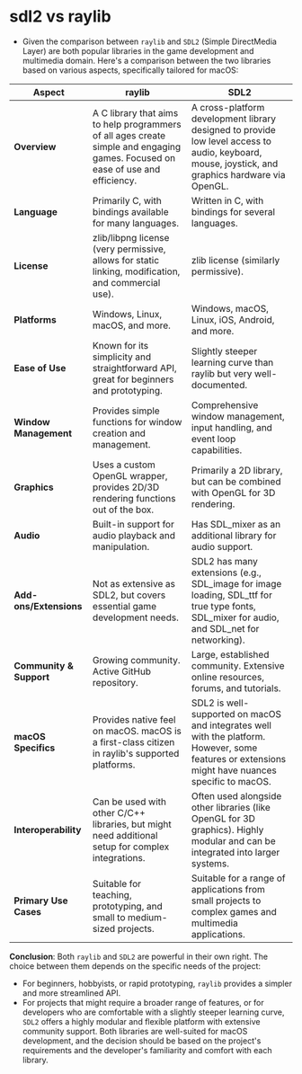 # sdl2 vs raylib

- Given the comparison between `raylib` and `SDL2` (Simple DirectMedia Layer)
  are both popular libraries in the game development and multimedia domain.
  Here's a comparison between the two libraries based on various aspects,
  specifically tailored for macOS:

| **Aspect**              | **raylib**                                                                                                                     | **SDL2**                                                                                                                                          |
| ----------------------- | ------------------------------------------------------------------------------------------------------------------------------ | ------------------------------------------------------------------------------------------------------------------------------------------------- |
| **Overview**            | A C library that aims to help programmers of all ages create simple and engaging games. Focused on ease of use and efficiency. | A cross-platform development library designed to provide low level access to audio, keyboard, mouse, joystick, and graphics hardware via OpenGL.  |
| **Language**            | Primarily C, with bindings available for many languages.                                                                       | Written in C, with bindings for several languages.                                                                                                |
| **License**             | zlib/libpng license (very permissive, allows for static linking, modification, and commercial use).                            | zlib license (similarly permissive).                                                                                                              |
| **Platforms**           | Windows, Linux, macOS, and more.                                                                                               | Windows, macOS, Linux, iOS, Android, and more.                                                                                                    |
| **Ease of Use**         | Known for its simplicity and straightforward API, great for beginners and prototyping.                                         | Slightly steeper learning curve than raylib but very well-documented.                                                                             |
| **Window Management**   | Provides simple functions for window creation and management.                                                                  | Comprehensive window management, input handling, and event loop capabilities.                                                                     |
| **Graphics**            | Uses a custom OpenGL wrapper, provides 2D/3D rendering functions out of the box.                                               | Primarily a 2D library, but can be combined with OpenGL for 3D rendering.                                                                         |
| **Audio**               | Built-in support for audio playback and manipulation.                                                                          | Has SDL_mixer as an additional library for audio support.                                                                                         |
| **Add-ons/Extensions**  | Not as extensive as SDL2, but covers essential game development needs.                                                         | SDL2 has many extensions (e.g., SDL_image for image loading, SDL_ttf for true type fonts, SDL_mixer for audio, and SDL_net for networking).       |
| **Community & Support** | Growing community. Active GitHub repository.                                                                                   | Large, established community. Extensive online resources, forums, and tutorials.                                                                  |
| **macOS Specifics**     | Provides native feel on macOS. macOS is a first-class citizen in raylib's supported platforms.                                 | SDL2 is well-supported on macOS and integrates well with the platform. However, some features or extensions might have nuances specific to macOS. |
| **Interoperability**    | Can be used with other C/C++ libraries, but might need additional setup for complex integrations.                              | Often used alongside other libraries (like OpenGL for 3D graphics). Highly modular and can be integrated into larger systems.                     |
| **Primary Use Cases**   | Suitable for teaching, prototyping, and small to medium-sized projects.                                                        | Suitable for a range of applications from small projects to complex games and multimedia applications.                                            |

**Conclusion**:
Both `raylib` and `SDL2` are powerful in their own right. The choice between
them depends on the specific needs of the project:

- For beginners, hobbyists, or rapid prototyping, `raylib` provides a simpler
  and more streamlined API.
- For projects that might require a broader range of features, or for
  developers who are comfortable with a slightly steeper learning curve, `SDL2`
  offers a highly modular and flexible platform with extensive community support.
  Both libraries are well-suited for macOS development, and the decision should
  be based on the project's requirements and the developer's familiarity and
  comfort with each library.
